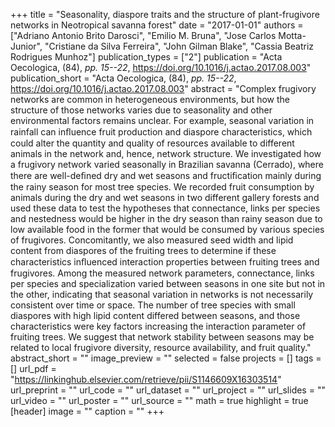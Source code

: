 +++
title = "Seasonality, diaspore traits and the structure of plant-frugivore networks in Neotropical savanna forest"
date = "2017-01-01"
authors = ["Adriano Antonio Brito Darosci", "Emilio M. Bruna", "Jose Carlos Motta-Junior", "Cristiane da Silva Ferreira", "John Gilman Blake", "Cassia Beatriz Rodrigues Munhoz"]
publication_types = ["2"]
publication = "Acta Oecologica, (84), _pp. 15--22_, https://doi.org/10.1016/j.actao.2017.08.003"
publication_short = "Acta Oecologica, (84), _pp. 15--22_, https://doi.org/10.1016/j.actao.2017.08.003"
abstract = "Complex frugivory networks are common in heterogeneous environments, but how the structure of those networks varies due to seasonality and other environmental factors remains unclear. For example, seasonal variation in rainfall can inﬂuence fruit production and diaspore characteristics, which could alter the quantity and quality of resources available to different animals in the network and, hence, network structure. We investigated how a frugivory network varied seasonally in Brazilian savanna (Cerrado), where there are well-deﬁned dry and wet seasons and fructiﬁcation mainly during the rainy season for most tree species. We recorded fruit consumption by animals during the dry and wet seasons in two different gallery forests and used these data to test the hypotheses that connectance, links per species and nestedness would be higher in the dry season than rainy season due to low available food in the former that would be consumed by various species of frugivores. Concomitantly, we also measured seed width and lipid content from diaspores of the fruiting trees to determine if these characteristics inﬂuenced interaction properties between fruiting trees and frugivores. Among the measured network parameters, connectance, links per species and specialization varied between seasons in one site but not in the other, indicating that seasonal variation in networks is not necessarily consistent over time or space. The number of tree species with small diaspores with high lipid content differed between seasons, and those characteristics were key factors increasing the interaction parameter of fruiting trees. We suggest that network stability between seasons may be related to local frugivore diversity, resource availability, and fruit quality."
abstract_short = ""
image_preview = ""
selected = false
projects = []
tags = []
url_pdf = "https://linkinghub.elsevier.com/retrieve/pii/S1146609X16303514"
url_preprint = ""
url_code = ""
url_dataset = ""
url_project = ""
url_slides = ""
url_video = ""
url_poster = ""
url_source = ""
math = true
highlight = true
[header]
image = ""
caption = ""
+++
